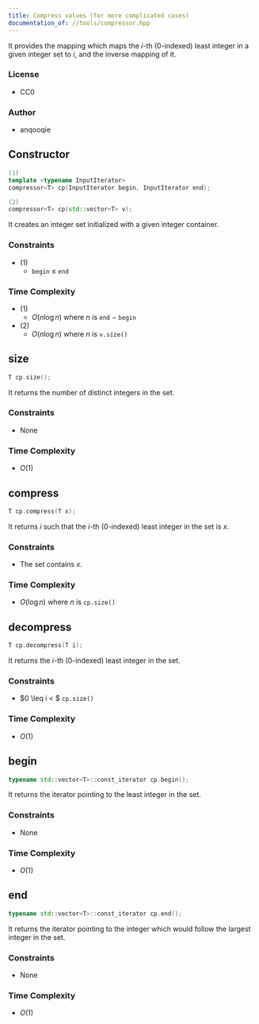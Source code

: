 ```yaml
---
title: Compress values (for more complicated cases)
documentation_of: //tools/compressor.hpp
---
```


It provides the mapping which maps the $i$-th ($0$-indexed) least integer in a given integer set to $i$, and the inverse mapping of it.

### License
- CC0

### Author
- anqooqie

## Constructor
```cpp
(1)
template <typename InputIterator>
compressor<T> cp(InputIterator begin, InputIterator end);

(2)
compressor<T> cp(std::vector<T> v);
```

It creates an integer set initialized with a given integer container.

### Constraints
- (1)
    - `begin` $\leq$ `end`

### Time Complexity
- (1)
    - $O(n \log n)$ where $n$ is `end` $-$ `begin`
- (2)
    - $O(n \log n)$ where $n$ is `v.size()`

## size
```cpp
T cp.size();
```

It returns the number of distinct integers in the set.

### Constraints
- None

### Time Complexity
- $O(1)$

## compress
```cpp
T cp.compress(T x);
```

It returns $i$ such that the $i$-th ($0$-indexed) least integer in the set is $x$.

### Constraints
- The set contains $x$.

### Time Complexity
- $O(\log n)$ where $n$ is `cp.size()`

## decompress
```cpp
T cp.decompress(T i);
```

It returns the $i$-th ($0$-indexed) least integer in the set.

### Constraints
- $0 \leq i < $ `cp.size()`

### Time Complexity
- $O(1)$

## begin
```cpp
typename std::vector<T>::const_iterator cp.begin();
```

It returns the iterator pointing to the least integer in the set.

### Constraints
- None

### Time Complexity
- $O(1)$

## end
```cpp
typename std::vector<T>::const_iterator cp.end();
```

It returns the iterator pointing to the integer which would follow the largest integer in the set.

### Constraints
- None

### Time Complexity
- $O(1)$
